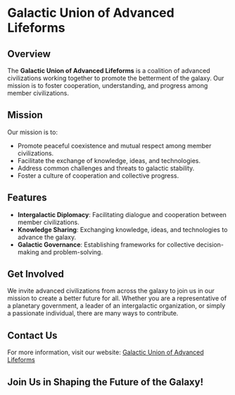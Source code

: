 
# Galactic Union of Advanced Lifeforms

## Overview

The **Galactic Union of Advanced Lifeforms** is a coalition of advanced civilizations working together to promote the betterment of the galaxy. Our mission is to foster cooperation, understanding, and progress among member civilizations.

## Mission

Our mission is to:
- Promote peaceful coexistence and mutual respect among member civilizations.
- Facilitate the exchange of knowledge, ideas, and technologies.
- Address common challenges and threats to galactic stability.
- Foster a culture of cooperation and collective progress.

## Features

- **Intergalactic Diplomacy**: Facilitating dialogue and cooperation between member civilizations.
- **Knowledge Sharing**: Exchanging knowledge, ideas, and technologies to advance the galaxy.
- **Galactic Governance**: Establishing frameworks for collective decision-making and problem-solving.

## Get Involved

We invite advanced civilizations from across the galaxy to join us in our mission to create a better future for all. Whether you are a representative of a planetary government, a leader of an intergalactic organization, or simply a passionate individual, there are many ways to contribute.

## Contact Us

For more information, visit our website: [Galactic Union of Advanced Lifeforms](https://galacticunion.org)

## Join Us in Shaping the Future of the Galaxy!
